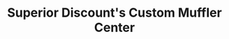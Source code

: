 ---
title: "Superior Discount's Custom Muffler Center"
url: /manlius/superior-discounts-custom-muffler-center/
shop: Autowerkstatt
---